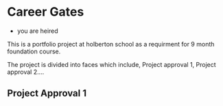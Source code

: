 # Career Gates
-    you are heired

This is a portfolio project at holberton school as a requirment for 9 month foundation course.

The project is divided into faces which include, Project approval 1, Project approval 2....

## Project Approval 1

